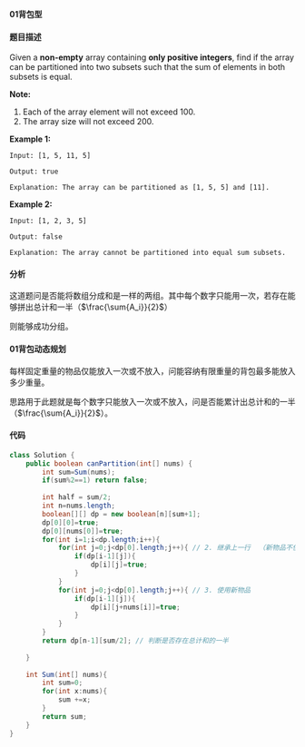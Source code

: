**01背包型**

#### 题目描述

Given a **non-empty** array containing **only positive integers**, find if the array can be partitioned into two subsets such that the sum of elements in both subsets is equal.

**Note:**

1. Each of the array element will not exceed 100.
2. The array size will not exceed 200.

 

**Example 1:**

```
Input: [1, 5, 11, 5]

Output: true

Explanation: The array can be partitioned as [1, 5, 5] and [11].
```

 

**Example 2:**

```
Input: [1, 2, 3, 5]

Output: false

Explanation: The array cannot be partitioned into equal sum subsets.
```

 #### 分析

这道题问是否能将数组分成和是一样的两组。其中每个数字只能用一次，若存在能够拼出总计和一半（$\frac{\sum{A_i}}{2}$）

则能够成功分组。

#### 01背包动态规划

每样固定重量的物品仅能放入一次或不放入，问能容纳有限重量的背包最多能放入多少重量。

思路用于此题就是每个数字只能放入一次或不放入，问是否能累计出总计和的一半（$\frac{\sum{A_i}}{2}$）。

#### 代码

```java
class Solution {
    public boolean canPartition(int[] nums) {
        int sum=Sum(nums);
        if(sum%2==1) return false;
        
        int half = sum/2;     
        int n=nums.length;
        boolean[][] dp = new boolean[n][sum+1];
        dp[0][0]=true;
        dp[0][nums[0]]=true;
        for(int i=1;i<dp.length;i++){
            for(int j=0;j<dp[0].length;j++){ // 2. 继承上一行  （新物品不使用的信息）
                if(dp[i-1][j]){
                    dp[i][j]=true;
                }
            }
            for(int j=0;j<dp[0].length;j++){ // 3. 使用新物品
                if(dp[i-1][j]){
                    dp[i][j+nums[i]]=true;
                }
            }
        }
        return dp[n-1][sum/2]; // 判断是否存在总计和的一半
        
    }
    
    int Sum(int[] nums){
        int sum=0;
        for(int x:nums){
            sum +=x;
        }
        return sum;
    }
}
```

